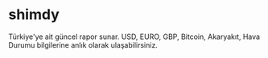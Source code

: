 # shimdy

Türkiye'ye ait güncel rapor sunar. USD, EURO, GBP, Bitcoin, Akaryakıt, Hava Durumu bilgilerine anlık olarak ulaşabilirsiniz.
